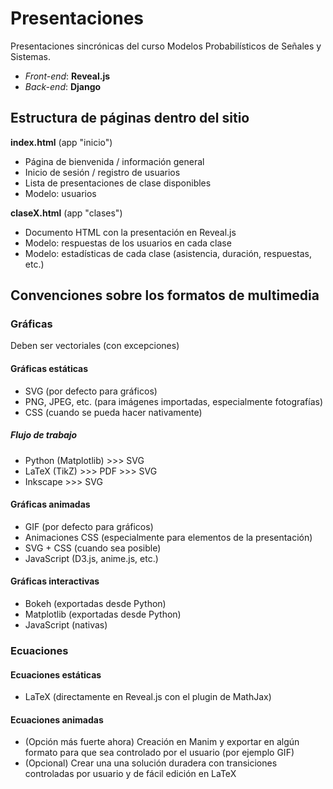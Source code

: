 # Presentaciones

Presentaciones sincrónicas del curso Modelos Probabilísticos de Señales y Sistemas.

* *Front-end*: **Reveal.js**
* *Back-end*: **Django**

## Estructura de páginas dentro del sitio

**index.html** (app "inicio")

* Página de bienvenida / información general
* Inicio de sesión / registro de usuarios
* Lista de presentaciones de clase disponibles
* Modelo: usuarios

**claseX.html** (app "clases")

* Documento HTML con la presentación en Reveal.js
* Modelo: respuestas de los usuarios en cada clase
* Modelo: estadísticas de cada clase (asistencia, duración, respuestas, etc.)

## Convenciones sobre los formatos de multimedia

### Gráficas

Deben ser vectoriales (con excepciones)

#### Gráficas estáticas
- SVG (por defecto para gráficos)
- PNG, JPEG, etc. (para imágenes importadas, especialmente fotografías)
- CSS (cuando se pueda hacer nativamente)

##### Flujo de trabajo
- Python (Matplotlib) >>> SVG
- LaTeX (TikZ) >>> PDF >>> SVG
- Inkscape >>> SVG

#### Gráficas animadas
- GIF (por defecto para gráficos)
- Animaciones CSS (especialmente para elementos de la presentación)
- SVG + CSS (cuando sea posible)
- JavaScript (D3.js, anime.js, etc.)

#### Gráficas interactivas
- Bokeh (exportadas desde Python)
- Matplotlib (exportadas desde Python)
- JavaScript (nativas)

### Ecuaciones

#### Ecuaciones estáticas
- LaTeX (directamente en Reveal.js con el plugin de MathJax)

#### Ecuaciones animadas
- (Opción más fuerte ahora) Creación en Manim y exportar en algún formato para que sea controlado por el usuario (por ejemplo GIF)
- (Opcional) Crear una una solución duradera con transiciones controladas por usuario y de fácil edición en LaTeX
